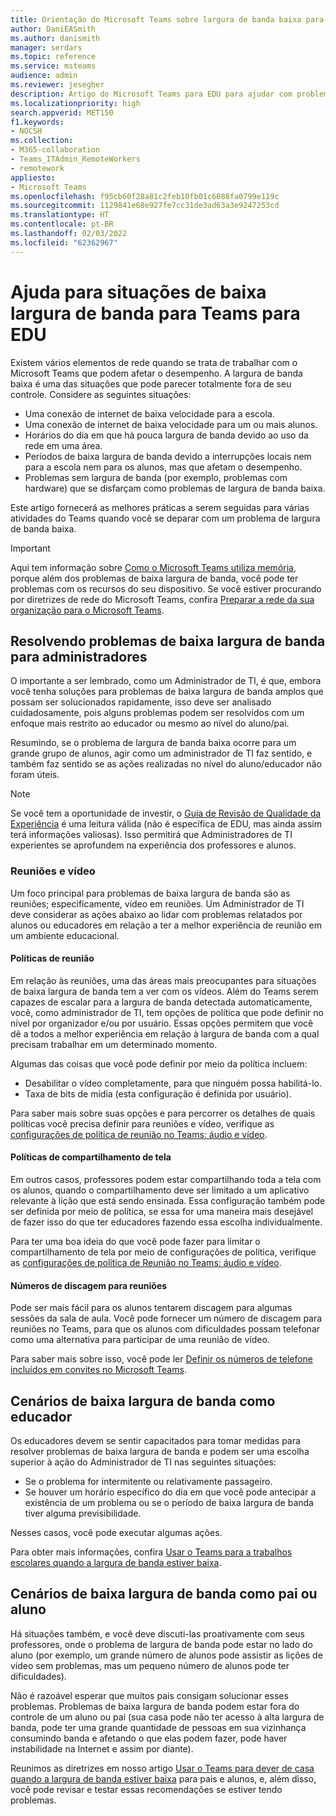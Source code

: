 ```yaml
---
title: Orientação do Microsoft Teams sobre largura de banda baixa para EDU
author: DaniEASmith
ms.author: danismith
manager: serdars
ms.topic: reference
ms.service: msteams
audience: admin
ms.reviewer: jesegher
description: Artigo do Microsoft Teams para EDU para ajudar com problemas de vídeo e reuniões relacionados à baixa largura de banda. Quer você seja um pai, um educador ou um administrador de TI, você tem opções para melhorar a experiência com o Teams.
ms.localizationpriority: high
search.appverid: MET150
f1.keywords:
- NOCSH
ms.collection:
- M365-collaboration
- Teams_ITAdmin_RemoteWorkers
- remotework
appliesto:
- Microsoft Teams
ms.openlocfilehash: f95cb60f28a81c2feb10fb01c6088fa0799e119c
ms.sourcegitcommit: 1129841e68e927fe7cc31de3ad63a3e9247253cd
ms.translationtype: HT
ms.contentlocale: pt-BR
ms.lasthandoff: 02/03/2022
ms.locfileid: "62362967"
---
```

# <a name="help-for-low-bandwidth-situations-for-teams-for-edu"></a>Ajuda para situações de baixa largura de banda para Teams para EDU

Existem vários elementos de rede quando se trata de trabalhar com o Microsoft Teams que podem afetar o desempenho. A largura de banda baixa é uma das situações que pode parecer totalmente fora de seu controle. Considere as seguintes situações:

- Uma conexão de internet de baixa velocidade para a escola.
- Uma conexão de internet de baixa velocidade para um ou mais alunos.
- Horários do dia em que há pouca largura de banda devido ao uso da rede em uma área.
- Períodos de baixa largura de banda devido a interrupções locais nem para a escola nem para os alunos, mas que afetam o desempenho.
- Problemas sem largura de banda (por exemplo, problemas com hardware) que se disfarçam como problemas de largura de banda baixa.

Este artigo fornecerá as melhores práticas a serem seguidas para várias atividades do Teams quando você se deparar com um problema de largura de banda baixa.

> [!IMPORTANT]
> Aqui tem informação sobre [Como o Microsoft Teams utiliza memória](teams-memory-usage-perf.md), porque além dos problemas de baixa largura de banda, você pode ter problemas com os recursos do seu dispositivo. Se você estiver procurando por diretrizes de rede do Microsoft Teams, confira [Preparar a rede da sua organização para o Microsoft Teams](prepare-network.md).

## <a name="resolving-low-bandwidth-issues-for-admins"></a>Resolvendo problemas de baixa largura de banda para administradores

O importante a ser lembrado, como um Administrador de TI, é que, embora você tenha soluções para problemas de baixa largura de banda amplos que possam ser solucionados rapidamente, isso deve ser analisado cuidadosamente, pois alguns problemas podem ser resolvidos com um enfoque mais restrito ao educador ou mesmo ao nível do aluno/pai.

Resumindo, se o problema de largura de banda baixa ocorre para um grande grupo de alunos, agir como um administrador de TI faz sentido, e também faz sentido se as ações realizadas no nível do aluno/educador não foram úteis.

> [!NOTE]
> Se você tem a oportunidade de investir, o [Guia de Revisão de Qualidade da Experiência](quality-of-experience-review-guide.md) é uma leitura válida (não é específica de EDU, mas ainda assim terá informações valiosas). Isso permitirá que Administradores de TI experientes se aprofundem na experiência dos professores e alunos.

### <a name="meetings-and-video"></a>Reuniões e vídeo

Um foco principal para problemas de baixa largura de banda são as reuniões; especificamente, vídeo em reuniões. Um Administrador de TI deve considerar as ações abaixo ao lidar com problemas relatados por alunos ou educadores em relação a ter a melhor experiência de reunião em um ambiente educacional.

#### <a name="meeting-policies"></a>Políticas de reunião

Em relação às reuniões, uma das áreas mais preocupantes para situações de baixa largura de banda tem a ver com os vídeos. Além do Teams serem capazes de escalar para a largura de banda detectada automaticamente, você, como administrador de TI, tem opções de política que pode definir no nível por organizador e/ou por usuário. Essas opções permitem que você dê a todos a melhor experiência em relação à largura de banda com a qual precisam trabalhar em um determinado momento.

Algumas das coisas que você pode definir por meio da política incluem:

- Desabilitar o vídeo completamente, para que ninguém possa habilitá-lo.
- Taxa de bits de mídia (esta configuração é definida por usuário).

Para saber mais sobre suas opções e para percorrer os detalhes de quais políticas você precisa definir para reuniões e vídeo, verifique as [configurações de política de reunião no Teams: áudio e vídeo](meeting-policies-audio-and-video.md).

#### <a name="screen-sharing-policies"></a>Políticas de compartilhamento de tela

Em outros casos, professores podem estar compartilhando toda a tela com os alunos, quando o compartilhamento deve ser limitado a um aplicativo relevante à lição que está sendo ensinada. Essa configuração também pode ser definida por meio de política, se essa for uma maneira mais desejável de fazer isso do que ter educadores fazendo essa escolha individualmente.

Para ter uma boa ideia do que você pode fazer para limitar o compartilhamento de tela por meio de configurações de política, verifique as [configurações de política de Reunião no Teams: áudio e vídeo](meeting-policies-audio-and-video.md).

#### <a name="dial-in-number-for-meetings"></a>Números de discagem para reuniões

Pode ser mais fácil para os alunos tentarem discagem para algumas sessões da sala de aula. Você pode fornecer um número de discagem para reuniões no Teams, para que os alunos com dificuldades possam telefonar como uma alternativa para participar de uma reunião de vídeo.

Para saber mais sobre isso, você pode ler [Definir os números de telefone incluídos em convites no Microsoft Teams](set-the-phone-numbers-included-on-invites-in-teams.md).

## <a name="low-bandwidth-scenarios-as-an-educator"></a>Cenários de baixa largura de banda como educador

Os educadores devem se sentir capacitados para tomar medidas para resolver problemas de baixa largura de banda e podem ser uma escolha superior à ação do Administrador de TI nas seguintes situações:

- Se o problema for intermitente ou relativamente passageiro.
- Se houver um horário específico do dia em que você pode antecipar a existência de um problema ou se o período de baixa largura de banda tiver alguma previsibilidade.

Nesses casos, você pode executar algumas ações.

Para obter mais informações, confira [Usar o Teams para a trabalhos escolares quando a largura de banda estiver baixa](https://support.office.com/article/use-teams-for-schoolwork-when-bandwidth-is-low-5c5675f7-1b55-471a-9daa-ec1e6df38262).

## <a name="low-bandwidth-scenarios-as-a-parent-or-student"></a>Cenários de baixa largura de banda como pai ou aluno

Há situações também, e você deve discuti-las proativamente com seus professores, onde o problema de largura de banda pode estar no lado do aluno (por exemplo, um grande número de alunos pode assistir as lições de vídeo sem problemas, mas um pequeno número de alunos pode ter dificuldades).

Não é razoável esperar que muitos pais consigam solucionar esses problemas. Problemas de baixa largura de banda podem estar fora do controle de um aluno ou pai (sua casa pode não ter acesso à alta largura de banda, pode ter uma grande quantidade de pessoas em sua vizinhança consumindo banda e afetando o que elas podem fazer, pode haver instabilidade na Internet e assim por diante).

Reunimos as diretrizes em nosso artigo [Usar o Teams para dever de casa quando a largura de banda estiver baixa](https://support.office.com/article/use-teams-for-schoolwork-when-bandwidth-is-low-5c5675f7-1b55-471a-9daa-ec1e6df38262) para pais e alunos, e, além disso, você pode revisar e testar essas recomendações se estiver tendo problemas.